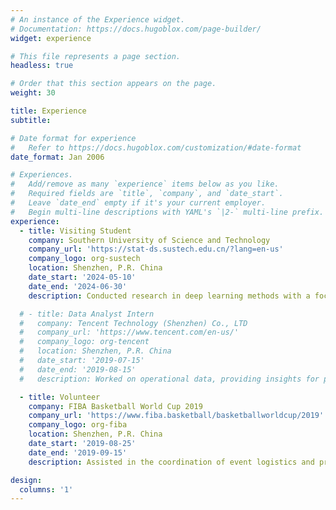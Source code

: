 ```yaml
---
# An instance of the Experience widget.
# Documentation: https://docs.hugoblox.com/page-builder/
widget: experience

# This file represents a page section.
headless: true

# Order that this section appears on the page.
weight: 30

title: Experience
subtitle:

# Date format for experience
#   Refer to https://docs.hugoblox.com/customization/#date-format
date_format: Jan 2006

# Experiences.
#   Add/remove as many `experience` items below as you like.
#   Required fields are `title`, `company`, and `date_start`.
#   Leave `date_end` empty if it's your current employer.
#   Begin multi-line descriptions with YAML's `|2-` multi-line prefix.
experience:
  - title: Visiting Student
    company: Southern University of Science and Technology
    company_url: 'https://stat-ds.sustech.edu.cn/?lang=en-us'
    company_logo: org-sustech
    location: Shenzhen, P.R. China
    date_start: '2024-05-10'
    date_end: '2024-06-30'
    description: Conducted research in deep learning methods with a focus on survival data.

  # - title: Data Analyst Intern
  #   company: Tencent Technology (Shenzhen) Co., LTD
  #   company_url: 'https://www.tencent.com/en-us/'
  #   company_logo: org-tencent
  #   location: Shenzhen, P.R. China
  #   date_start: '2019-07-15'
  #   date_end: '2019-08-15'
  #   description: Worked on operational data, providing insights for product development and user behavior patterns.

  - title: Volunteer
    company: FIBA Basketball World Cup 2019
    company_url: 'https://www.fiba.basketball/basketballworldcup/2019'
    company_logo: org-fiba
    location: Shenzhen, P.R. China
    date_start: '2019-08-25'
    date_end: '2019-09-15'
    description: Assisted in the coordination of event logistics and provided support to teams.

design:
  columns: '1'
---
```

